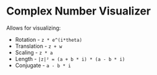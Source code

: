 # Complex Number Visualizer

Allows for visualizing:
* Rotation - `z * e^(i*theta)`
* Translation - `z + w`
* Scaling - `z * a`
* Length - `|z|² = (a + b * i) * (a - b * i)`
* Conjugate - `a - b * i`
